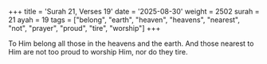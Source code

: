 +++
title = 'Surah 21, Verses 19'
date = '2025-08-30'
weight = 2502
surah = 21
ayah = 19
tags = ["belong", "earth", "heaven", "heavens", "nearest", "not", "prayer", "proud", "tire", "worship"]
+++

To Him belong all those in the heavens and the earth. And those nearest to Him are not too proud to worship Him, nor do they tire.